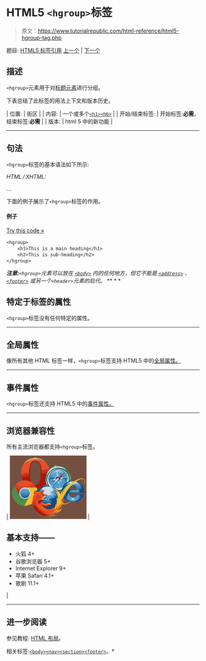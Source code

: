 # HTML5 `<hgroup>`标签

> 原文：<https://www.tutorialrepublic.com/html-reference/html5-hgroup-tag.php>

题目: [HTML5 标签引用](html5-tags.php) [上一个](html5-header-tag.php) | [下一个](html-headings-tag.php)

## 描述

`<hgroup>`元素用于对[标题元素](../html-tutorial/html-headings.php)进行分组。

下表总结了此标签的用法上下文和版本历史。

| 位置: | 街区 |
| 内容: | 一个或多个[`<h1>`](html-headings-tag.php)[`<h6>`](html-headings-tag.php) |
| 开始/结束标签: | 开始标签:**必需**，结束标签:**必需** |
| 版本: | html 5 中的新功能 |

* * *

## 句法

`<hgroup>`标签的基本语法如下所示:

*HTML / XHTML:* <hgroup> ... </hgroup>

下面的例子展示了`<hgroup>`标签的作用。

#### 例子

[Try this code »](../codelab.php?topic=html5&file=hgroup-tag "Try this code using online Editor")

```
<hgroup>
    <h1>This is a main heading</h1>
    <h2>This is sub-heading</h2>
</hgroup>
```

 ***注意:**`<hgroup>`元素可以放在 [`<body>`](html-body-tag.php) 内的任何地方，但它不能是 [`<address>`](html-address-tag.php) 、 [`<footer>`](html5-footer-tag.php) 或另一个`<header>`元素的后代。*  ** * *

## 特定于标签的属性

`<hgroup>`标签没有任何特定的属性。

* * *

## 全局属性

像所有其他 HTML 标签一样，`<hgroup>`标签支持 HTML5 中的[全局属性。](html5-global-attributes.php)

* * *

## 事件属性

`<hgroup>`标签还支持 HTML5 中的[事件属性。](html5-event-attributes.php)

* * *

## 浏览器兼容性

所有主流浏览器都支持`<hgroup>`标签。

| ![Browsers Icon](img/e9331123c77668c1832e541c2fca1002.png) | 

## 基本支持——

*   火狐 4+
*   谷歌浏览器 5+
*   Internet Explorer 9+
*   苹果 Safari 4.1+
*   歌剧 11.1+

 |

* * *

## 进一步阅读

参见教程: [HTML 布局](../html-tutorial/html-layout.php)。

相关标签:[`<body>`](html-body-tag.php)[`<nav>`](html5-nav-tag.php)[`<section>`](html5-section-tag.php)[`<footer>`](html5-footer-tag.php)。*